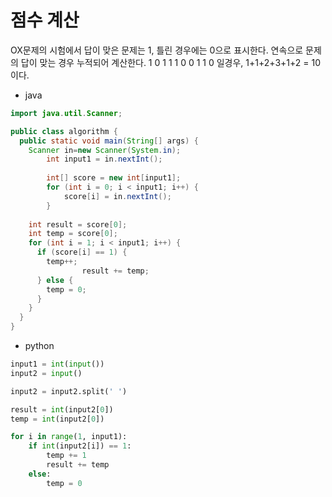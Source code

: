 # 점수 계산
OX문제의 시험에서 답이 맞은 문제는 1, 틀린 경우에는 0으로 표시한다.
연속으로 문제의 답이 맞는 경우 누적되어 계산한다.
1 0 1 1 1 0 0 1 1 0 일경우, 1+1+2+3+1+2 = 10 이다.

- java
```java
import java.util.Scanner;

public class algorithm {
  public static void main(String[] args) {
    Scanner in=new Scanner(System.in);
		int input1 = in.nextInt();
		
		int[] score = new int[input1];
		for (int i = 0; i < input1; i++) {
			score[i] = in.nextInt();
		}
    
    int result = score[0];
    int temp = score[0];
    for (int i = 1; i < input1; i++) {
      if (score[i] == 1) {
        temp++;
				result += temp;
      } else {
        temp = 0;
      }
    }
  }
}
```

- python
```python
input1 = int(input())
input2 = input()

input2 = input2.split(' ')

result = int(input2[0])
temp = int(input2[0])

for i in range(1, input1):
    if int(input2[i]) == 1:
        temp += 1
        result += temp
    else:
        temp = 0
```
